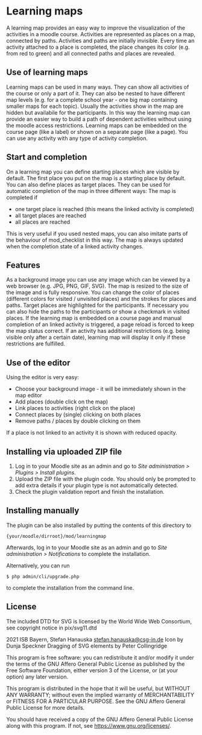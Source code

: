 # Learning maps
A learning map provides an easy way to improve the visualization of the activities in a moodle course.
Activities are represented as places on a map, connected by paths. Activities and paths are initially invisible. Every time an activity attached to a place is completed, the place changes its color (e.g. from red to green) and all connected paths and places are revealed.

## Use of learning maps
Learning maps can be used in many ways. They can show all activities of the course or only a part of it. They can also be nested to have different map levels (e.g. for a complete school year - one big map containing smaller maps for each topic).
Usually the activities show in the map are hidden but availabile for the participants. In this way the learning map can provide an easier way to build a path of dependent activities without using the moodle access restrictions.
Learning maps can be embedded on the course page (like a label) or shown on a separate page (like a page). You can use any activity with any type of activity completion.

## Start and completion
On a learning map you can define starting places which are visible by default. The first place you put on the map is a starting place by default.
You can also define places as target places. They can be used for automatic completion of the map in three different ways:
The map is completed if
* one target place is reached (this means the linked activity is completed)
* all target places are reached
* all places are reached

This is very useful if you used nested maps, you can also imitate parts of the behaviour of mod_checklist in this way.
The map is always updated when the completion state of a linked activity changes.

## Features
As a background image you can use any image which can be viewed by a web browser (e.g. JPG, PNG, GIF, SVG). The map is resized to the size of the image and is fully responsive.
You can change the color of places (different colors for visited / unvisited places) and the strokes for places and paths. Target places are highlighted for the participants. If necessary you can also hide the paths to the participants or show a checkmark in visited places.
If the learning map is embedded on a course page and manual completion of an linked activity is triggered, a page reload is forced to keep the map status correct.
If an activity has additional restrictions (e.g. being visible only after a certain date), learning map will display it only if these restrictions are fulfilled.

## Use of the editor
Using the editor is very easy:
* Choose your background image - it will be immediately shown in the map editor
* Add places (double click on the map)
* Link places to activities (right click on the place)
* Connect places by (single) clicking on both places
* Remove paths / places by double clicking on them

If a place is not linked to an activity it is shown with reduced opacity.


## Installing via uploaded ZIP file ##

1. Log in to your Moodle site as an admin and go to _Site administration >
   Plugins > Install plugins_.
2. Upload the ZIP file with the plugin code. You should only be prompted to add
   extra details if your plugin type is not automatically detected.
3. Check the plugin validation report and finish the installation.

## Installing manually ##

The plugin can be also installed by putting the contents of this directory to

    {your/moodle/dirroot}/mod/learningmap

Afterwards, log in to your Moodle site as an admin and go to _Site administration >
Notifications_ to complete the installation.

Alternatively, you can run

    $ php admin/cli/upgrade.php

to complete the installation from the command line.

## License ##

The included DTD for SVG is licensed by the World Wide Web Consortium, see copyright
notice in pix/svg11.dtd

2021 ISB Bayern, Stefan Hanauska <stefan.hanauska@csg-in.de>
Icon by Dunja Speckner
Dragging of SVG elements by Peter Collingridge

This program is free software: you can redistribute it and/or modify
it under the terms of the GNU Affero General Public License as
published by the Free Software Foundation, either version 3 of the
License, or (at your option) any later version.

This program is distributed in the hope that it will be useful,
but WITHOUT ANY WARRANTY; without even the implied warranty of
MERCHANTABILITY or FITNESS FOR A PARTICULAR PURPOSE.  See the
GNU Affero General Public License for more details.

You should have received a copy of the GNU Affero General Public License
along with this program.  If not, see <https://www.gnu.org/licenses/>.